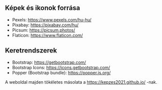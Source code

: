 ## Képek és ikonok forrása
 - Pexels: https://www.pexels.com/hu-hu/
 - Pixabay: https://pixabay.com/hu/
 - Picsum: https://picsum.photos/
 - Flaticon: https://www.flaticon.com/

## Keretrendszerek
 - Bootstrap: https://getbootstrap.com/
 - Bootstrap Icons: https://icons.getbootstrap.com/
 - Popper (Bootstrap bundle): https://popper.js.org/

A weboldal majden tökéletes másolata a https://kepzes2021.github.io/ -nak.
